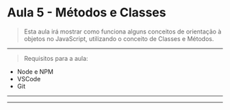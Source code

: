 # Aula 5 - Métodos e Classes

> Esta aula irá mostrar como funciona alguns conceitos de orientação à objetos no JavaScript, utilizando o conceito de Classes e Métodos.
________
> Requisitos para a aula:
- Node e NPM
- VSCode
- Git
________

________

